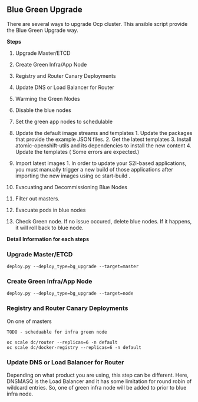 Blue Green Upgrade
-----------------

There are several ways to upgrade Ocp cluster. This ansible script provide the Blue Green Upgrade way.

**Steps**
1. Upgrade Master/ETCD
2. Create Green Infra/App Node
3. Registry and Router Canary Deployments
4. Update DNS or Load Balancer for Router
5. Warming the Green Nodes
  1. Disable the blue nodes 
  2. Set the green app nodes to schedulable 
  3. Update the default image streams and templates
    1. Update the packages that provide the example JSON files.
    2. Get the latest templates 
    3. Install atomic-openshift-utils and its dependencies to install the new content
    4. Update the templates ( Some errors are expected.)
  4. Import latest images
    1. In order to update your S2I-based applications, you must manually trigger a new build of those applications after importing the new images using oc start-build <app-name>.
  
6. Evacuating and Decommissioning Blue Nodes
  1. Filter out masters.
  2. Evacuate pods in blue nodes
  3. Check Green node. If no issue occured, delete blue nodes. If it happens, it will roll back to blue node.



**Detail Information for each steps**

### Upgrade Master/ETCD ###

```
deploy.py --deploy_type=bg_upgrade --target=master
```

### Create Green Infra/App Node ###

```
deploy.py --deploy_type=bg_upgrade --target=node

```

### Registry and Router Canary Deployments ###

On one of masters

```
TODO - scheduable for infra green node

oc scale dc/router --replicas=6 -n default 
oc scale dc/docker-registry --replicas=6 -n default 
```

### Update DNS or Load Balancer for Router ###
Depending on what product you are using, this step can be different. Here, DNSMASQ is the Load Balancer and it has some limitation for round robin of wildcard entries. So, one of green infra node will be added to prior to blue infra node.
```

```
